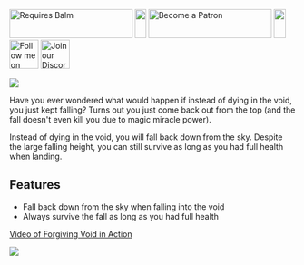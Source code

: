<p>
    <a style="text-decoration: none;" href="https://modrinth.com/mod/balm"> 
        <img src="https://blay09.net/files/brand/requires_balm.png" alt="Requires Balm" width="217" height="51" /> 
    </a>
    <img src="https://blay09.net/files/brand/spacer.png" alt="" width="20" height="51" />
    <a style="text-decoration: none;" href="https://www.patreon.com/blay09"> 
        <img src="https://blay09.net/files/brand/patreon.png" alt="Become a Patron" width="217" height="51" /> 
    </a> 
    <img src="https://blay09.net/files/brand/spacer.png" alt="" width="21" height="51" /> 
    <a style="text-decoration: none;" href="https://twitter.com/BlayTheNinth">
        <img src="https://blay09.net/files/brand/twitter.png" alt="Follow me on Twitter" width="51" height="51" />
    </a>
    <a style="text-decoration: none;" href="https://discord.gg/VAfZ2Nau6j">
        <img src="https://blay09.net/files/brand/discord.png" alt="Join our Discord" width="51" height="51" />
    </a>
</p>

![](https://blay09.net/files/brand/forgivingvoid.png)

Have you ever wondered what would happen if instead of dying in the void, you just kept falling? Turns out you just come back out from the top (and the fall doesn't even kill you due to magic miracle power).

Instead of dying in the void, you will fall back down from the sky. Despite the large falling height, you can still survive as long as you had full health when landing.

## Features

- Fall back down from the sky when falling into the void
- Always survive the fall as long as you had full health

[Video of Forgiving Void in Action](https://twitter.com/BlayTheNinth/status/880510912762925056)

![](https://blay09.net/files/brand/forgivingvoid.gif)